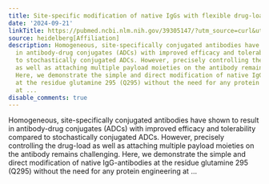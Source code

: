 ```yaml
---
title: Site-specific modification of native IgGs with flexible drug-load
date: '2024-09-21'
linkTitle: https://pubmed.ncbi.nlm.nih.gov/39305147/?utm_source=curl&utm_medium=rss&utm_campaign=pubmed-2&utm_content=1FakS-2QOkCT8HsMOQP1bCRQ4YzyumYOmxmF0moLsQ3dFB1E9V&fc=20220326224207&ff=20240922200412&v=2.18.0.post9+e462414
source: heidelberg[Affiliation]
description: Homogeneous, site-specifically conjugated antibodies have shown to result
  in antibody-drug conjugates (ADCs) with improved efficacy and tolerability compared
  to stochastically conjugated ADCs. However, precisely controlling the drug-load
  as well as attaching multiple payload moieties on the antibody remains challenging.
  Here, we demonstrate the simple and direct modification of native IgG-antibodies
  at the residue glutamine 295 (Q295) without the need for any protein engineering
  at ...
disable_comments: true
---
```

Homogeneous, site-specifically conjugated antibodies have shown to result in antibody-drug conjugates (ADCs) with improved efficacy and tolerability compared to stochastically conjugated ADCs. However, precisely controlling the drug-load as well as attaching multiple payload moieties on the antibody remains challenging. Here, we demonstrate the simple and direct modification of native IgG-antibodies at the residue glutamine 295 (Q295) without the need for any protein engineering at ...